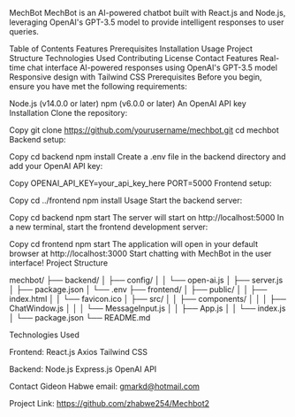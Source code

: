 MechBot
MechBot is an AI-powered chatbot built with React.js and Node.js, leveraging OpenAI's GPT-3.5 model to provide intelligent responses to user queries.

Table of Contents
Features
Prerequisites
Installation
Usage
Project Structure
Technologies Used
Contributing
License
Contact
Features
Real-time chat interface
AI-powered responses using OpenAI's GPT-3.5 model
Responsive design with Tailwind CSS
Prerequisites
Before you begin, ensure you have met the following requirements:

Node.js (v14.0.0 or later)
npm (v6.0.0 or later)
An OpenAI API key
Installation
Clone the repository:

Copy
git clone https://github.com/yourusername/mechbot.git
cd mechbot
Backend setup:

Copy
cd backend
npm install
Create a .env file in the backend directory and add your OpenAI API key:

Copy
OPENAI_API_KEY=your_api_key_here
PORT=5000
Frontend setup:

Copy
cd ../frontend
npm install
Usage
Start the backend server:

Copy
cd backend
npm start
The server will start on http://localhost:5000
In a new terminal, start the frontend development server:

Copy
cd frontend
npm start
The application will open in your default browser at http://localhost:3000
Start chatting with MechBot in the user interface!
Project Structure

mechbot/
├── backend/
│   ├── config/
│   │   └── open-ai.js
│   ├── server.js
│   ├── package.json
│   └── .env
├── frontend/
│   ├── public/
│   │   ├── index.html
│   │   └── favicon.ico
│   ├── src/
│   │   ├── components/
│   │   │   ├── ChatWindow.js
│   │   │   └── MessageInput.js
│   │   ├── App.js
│   │   └── index.js
│   └── package.json
└── README.md

Technologies Used

Frontend:
React.js
Axios
Tailwind CSS

Backend:
Node.js
Express.js
OpenAI API

Contact
Gideon Habwe email: gmarkd@hotmail.com

Project Link: https://github.com/zhabwe254/Mechbot2
